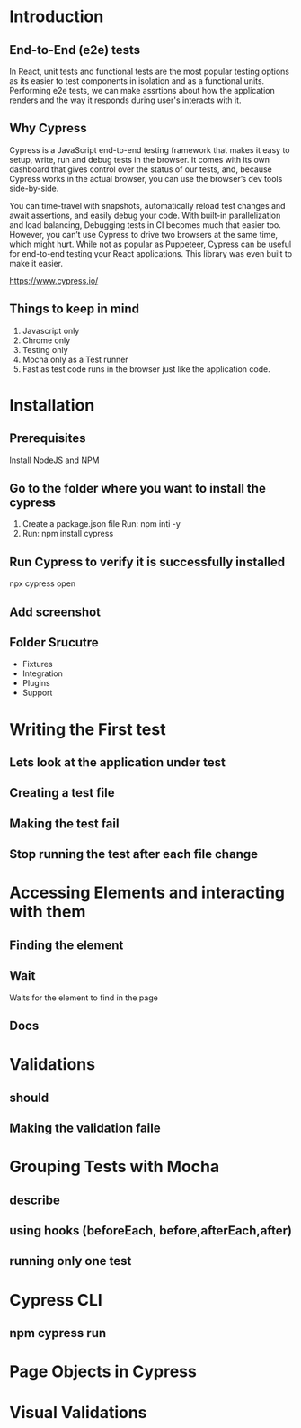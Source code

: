 # Introduction
## End-to-End (e2e) tests
In React, unit tests and functional tests are the most popular testing options as its easier to test components in isolation and as a functional units. Performing e2e tests, we can make assrtions about how the application renders and the way it responds during user's interacts with it.

## Why Cypress
Cypress is a JavaScript end-to-end testing framework that makes it easy to setup, write, run and debug tests in the browser. It comes with its own dashboard that gives control over the status of our tests, and, because Cypress works in the actual browser, you can use the browser’s dev tools side-by-side.

You can time-travel with snapshots, automatically reload test changes and await assertions, and easily debug your code. With built-in parallelization and load balancing, Debugging tests in CI becomes much that easier too. However, you can’t use Cypress to drive two browsers at the same time, which might hurt. While not as popular as Puppeteer, Cypress can be useful for end-to-end testing your React applications. This library was even built to make it easier.

https://www.cypress.io/

## Things to keep in mind
1) Javascript only
2) Chrome only
3) Testing only
4) Mocha only as a Test runner
5) Fast as test code runs in the browser just like the application code.

# Installation
## Prerequisites
Install NodeJS and NPM

## Go to the folder where you want to install the cypress
1. Create a package.json file
Run:
npm inti -y
2. Run:
npm install cypress
## Run Cypress to verify it is successfully installed
npx cypress open
## **Add screenshot**
## Folder Srucutre
- Fixtures
- Integration
- Plugins
- Support

# Writing the First test
## Lets look at the application under test
## Creating a test file
## Making the test fail
## Stop running the test after each file change

# Accessing Elements and interacting with them
## Finding the element
## Wait
Waits for the element to find in the page
## Docs

# Validations
## should
## Making the validation faile

# Grouping Tests with Mocha
## describe
## using hooks (beforeEach, before,afterEach,after)
## running only one test

# Cypress CLI
## npm cypress run

# Page Objects in Cypress
# Visual Validations
